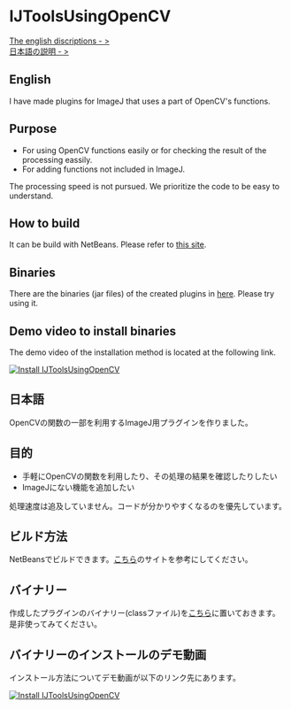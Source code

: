 # IJToolsUsingOpenCV

[The english discriptions - >](#English)  
[日本語の説明 - >](#日本語)

## English

I have made plugins for ImageJ that uses a part of OpenCV's functions.

## Purpose

* For using OpenCV functions easily or for checking the result of the processing eassily.
* For adding functions not included in ImageJ.

The processing speed is not pursued. We prioritize the code to be easy to understand.

## How to build

It can be build with NetBeans. Please refer to [this site](https://waku-take-a.github.io/How%2520to%2520use%2520OpenCV%2520from%2520ImageJ.html).

## Binaries

There are the binaries (jar files) of the created plugins in [here](https://github.com/WAKU-TAKE-A/IJToolsUsingOpenCV/releases). Please try using it.

## Demo video to install binaries

The demo video of the installation method is located at the following link.

[![Install IJToolsUsingOpenCV](http://img.youtube.com/vi/bDPm80DlXzw/0.jpg)](https://www.youtube.com/watch?v=bDPm80DlXzw)

## 日本語

OpenCVの関数の一部を利用するImageJ用プラグインを作りました。

## 目的

* 手軽にOpenCVの関数を利用したり、その処理の結果を確認したりしたい
* ImageJにない機能を追加したい

処理速度は追及していません。コードが分かりやすくなるのを優先しています。

## ビルド方法

NetBeansでビルドできます。[こちら](https://waku-take-a.github.io/NetBeans%25E3%2581%25AB%25E3%2582%2588%25E3%2582%258BPlugin%25E4%25BD%259C%25E6%2588%2590.html)のサイトを参考にしてください。

## バイナリー

作成したプラグインのバイナリー(classファイル)を[こちら](https://github.com/WAKU-TAKE-A/IJToolsUsingOpenCV/releases)に置いておきます。<br>是非使ってみてください。

## バイナリーのインストールのデモ動画

インストール方法についてデモ動画が以下のリンク先にあります。

[![Install IJToolsUsingOpenCV](http://img.youtube.com/vi/bDPm80DlXzw/0.jpg)](https://www.youtube.com/watch?v=bDPm80DlXzw)
